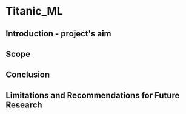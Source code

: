 # Titanic_ML
## Introduction - project's aim
## Scope
## Conclusion
## Limitations and Recommendations for Future Research
